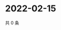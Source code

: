 # 2022-02-15

共 0 条

<!-- BEGIN WEIBO -->
<!-- 最后更新时间 Tue Feb 15 2022 10:03:06 GMT+0800 (China Standard Time) -->

<!-- END WEIBO -->
